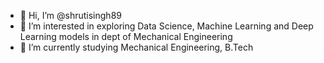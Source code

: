 - 👋 Hi, I’m @shrutisingh89
- 👀 I’m interested in exploring Data Science, Machine Learning and Deep Learning models in dept of Mechanical Engineering
- 🌱 I’m currently studying Mechanical Engineering, B.Tech

<!---
shrutisingh89/shrutisingh89 is a ✨ special ✨ repository because its `README.md` (this file) appears on your GitHub profile.
You can click the Preview link to take a look at your changes.
--->
